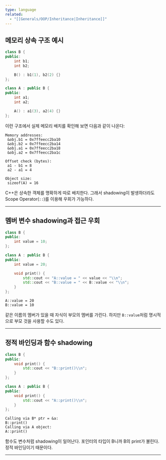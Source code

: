 ```yaml
---
type: language
related:
  - "[[Generals/OOP/Inheritance|Inheritance]]"
---
```

## 메모리 상속 구조 예시

```cpp
class B {
public:
    int b1;
    int b2;

    B() : b1(1), b2(2) {}
};

class A : public B {
public:
    int a1;
    int a2;

    A() : a1(3), a2(4) {}
};
```

이런 구조에서 실제 메모리 배치를 확인해 보면 다음과 같이 나온다:

```
Memory addresses:
 &obj.b1 = 0x7ffeecc2ba10
 &obj.b2 = 0x7ffeecc2ba14
 &obj.a1 = 0x7ffeecc2ba18
 &obj.a2 = 0x7ffeecc2ba1c

Offset check (bytes):
 a1 - b1 = 8
 a2 - a1 = 4

Object size:
 sizeof(A) = 16
```

C++은 상속한 객체를 명확하게 따로 배치한다. 그래서 shadowing이 발생하더라도 Scope Operator(`::`)를 이용해 우회가 가능하다.

---

## 멤버 변수 shadowing과 접근 우회

```cpp
class B {
public:
    int value = 10;
};

class A : public B {
public:
    int value = 20;

    void print() {
        std::cout << "A::value = " << value << "\\n";
        std::cout << "B::value = " << B::value << "\\n";
    }
};
```

```
A::value = 20
B::value = 10
```

같은 이름의 멤버가 있을 때 자식이 부모의 멤버를 가린다. 하지만 `B::value`처럼 명시적으로 부모 것을 사용할 수도 있다.

---

## 정적 바인딩과 함수 shadowing

```cpp
class B {
public:
    void print() {
        std::cout << "B::print()\\n";
    }
};

class A : public B {
public:
    void print() {
        std::cout << "A::print()\\n";
    }
};
```

```
Calling via B* ptr = &a:
B::print()
Calling via A object:
A::print()
```

함수도 변수처럼 shadowing이 일어난다. 포인터의 타입이 B니까 B의 print가 불린다. 정적 바인딩이기 때문이다.

---